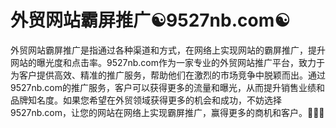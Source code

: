 # 外贸网站霸屏推广☯️9527nb.com☯️

外贸网站霸屏推广是指通过各种渠道和方式，在网络上实现网站的霸屏推广，提升网站的曝光度和点击率。9527nb.com作为一家专业的外贸网站推广平台，致力于为客户提供高效、精准的推广服务，帮助他们在激烈的市场竞争中脱颖而出。通过9527nb.com的推广服务，客户可以获得更多的流量和曝光，从而提升销售业绩和品牌知名度。如果您希望在外贸领域获得更多的机会和成功，不妨选择9527nb.com，让您的网站在网络上实现霸屏推广，赢得更多的商机和客户。🌟🌟🌟